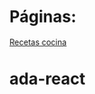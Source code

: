 # Páginas:
[Recetas cocina](https://chiararv.github.io/ada-react/pastry-recipes/index.html)

# ada-react

